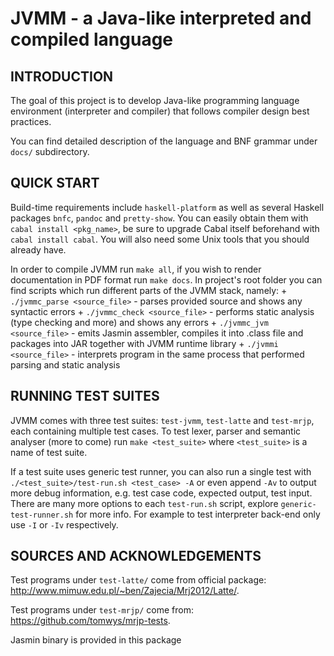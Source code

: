JVMM - a Java-like interpreted and compiled language
====================================================

INTRODUCTION
------------
The goal of this project is to develop Java-like programming language environment (interpreter and compiler) that
follows compiler design best practices.

You can find detailed description of the language and BNF grammar under `docs/` subdirectory.

QUICK START
-----------
Build-time requirements include `haskell-platform` as well as several Haskell packages `bnfc`, `pandoc` and
`pretty-show`.
You can easily obtain them with `cabal install <pkg_name>`, be sure to upgrade Cabal itself beforehand with `cabal
install cabal`.
You will also need some Unix tools that you should already have.

In order to compile JVMM run `make all`, if you wish to render documentation in PDF format run `make docs`.
In project's root folder you can find scripts which run different parts of the JVMM stack, namely:
    +   `./jvmmc_parse <source_file>` - parses provided source and shows any syntactic errors
    +   `./jvmmc_check <source_file>` - performs static analysis (type checking and more) and shows any errors
    +   `./jvmmc_jvm <source_file>` - emits Jasmin assembler, compiles it into .class file and packages into JAR
        together with JVMM runtime library
    +   `./jvmmi <source_file>` - interprets program in the same process that performed parsing and static analysis

RUNNING TEST SUITES
-------------------
JVMM comes with three test suites: `test-jvmm`, `test-latte` and `test-mrjp`, each containing multiple test cases.
To test lexer, parser and semantic analyser (more to come) run `make <test_suite>` where `<test_suite>` is a name of
test suite.

If a test suite uses generic test runner, you can also run a single test with `./<test_suite>/test-run.sh <test_case>
-A` or even append `-Av` to output more debug information, e.g. test case code, expected output, test input. There are
many more options to each `test-run.sh` script, explore `generic-test-runner.sh` for more info.
For example to test interpreter back-end only use `-I` or `-Iv` respectively.

SOURCES AND ACKNOWLEDGEMENTS
----------------------------
Test programs under `test-latte/` come from official package: http://www.mimuw.edu.pl/~ben/Zajecia/Mrj2012/Latte/.

Test programs under `test-mrjp/` come from: https://github.com/tomwys/mrjp-tests.

Jasmin binary is provided in this package
